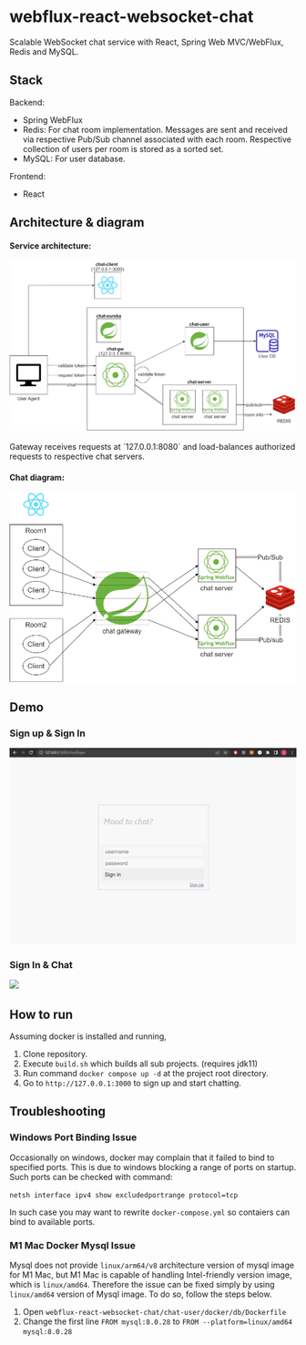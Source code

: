 # webflux-react-websocket-chat
Scalable WebSocket chat service with React, Spring Web MVC/WebFlux, Redis and MySQL.

## Stack

Backend:
- Spring WebFlux
- Redis: For chat room implementation. Messages are sent and received via respective Pub/Sub channel associated with each room. Respective collection of users per room is stored as a sorted set.
- MySQL: For user database.

Frontend:
- React

## Architecture & diagram

#### Service architecture:
<div>
	<img src="https://github.com/ferrarijh/webflux-react-websocket-chat/blob/master/demo/chat-architecture-whole.drawio.png">
</div>
<br/>
Gateway receives requests at `127.0.0.1:8080` and load-balances authorized requests to respective chat servers.

#### Chat diagram:
<div>
	<img src="https://github.com/ferrarijh/webflux-react-websocket-chat/blob/master/demo/chat-architecture-chat.drawio.png">
</div>

## Demo

### Sign up & Sign In
<div>
	<img src="https://github.com/ferrarijh/webflux-react-websocket-chat/blob/master/demo/demo-join-login.gif">
</div>

### Sign In & Chat
<div>
	<img src="https://github.com/ferrarijh/webflux-react-websocket-chat/blob/master/demo/demo-login-chat.gif">
</div>

## How to run
Assuming docker is installed and running,

1. Clone repository.
2. Execute `build.sh` which builds all sub projects. (requires jdk11)
3. Run command `docker compose up -d` at the project root directory.
4. Go to `http://127.0.0.1:3000` to sign up and start chatting.

## Troubleshooting

### Windows Port Binding Issue
Occasionally on windows, docker may complain that it failed to bind to specified ports. This is due to windows blocking a range of ports on startup. Such ports can be checked with command:

`netsh interface ipv4 show excludedportrange protocol=tcp`

In such case you may want to rewrite `docker-compose.yml` so contaiers can bind to available ports.

### M1 Mac Docker Mysql Issue
Mysql does not provide `linux/arm64/v8` architecture version of mysql image for M1 Mac, but M1 Mac is capable of handling Intel-friendly version image, which is `linux/amd64`. Therefore the issue can be fixed simply by using `linux/amd64` version of Mysql image. To do so, follow the steps below.

1. Open `webflux-react-websocket-chat/chat-user/docker/db/Dockerfile`
2. Change the first line `FROM mysql:8.0.28` to `FROM --platform=linux/amd64 mysql:8.0.28`
